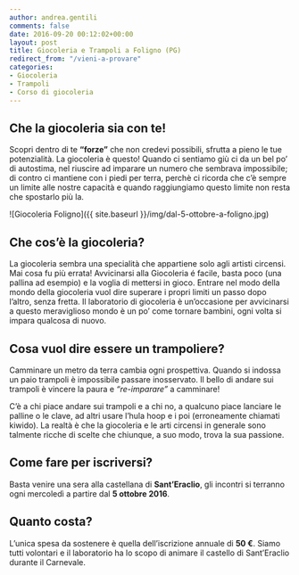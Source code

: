 ```yaml
---
author: andrea.gentili
comments: false
date: 2016-09-20 00:12:02+00:00
layout: post
title: Giocoleria e Trampoli a Foligno (PG)
redirect_from: "/vieni-a-provare"
categories:
- Giocoleria
- Trampoli
- Corso di giocoleria
---
```


## Che la giocoleria sia con te!
Scopri dentro di te **“forze”** che non credevi possibili, sfrutta a pieno le tue potenzialità. La giocoleria è questo! Quando ci sentiamo giù ci da un bel po’ di autostima, nel riuscire ad imparare un numero che sembrava impossibile; di contro ci mantiene con i piedi per terra, perchè ci ricorda che c’è sempre un limite alle nostre capacità e quando raggiungiamo questo limite non resta che spostarlo più la.

![Giocoleria Foligno]({{ site.baseurl }}/img/dal-5-ottobre-a-foligno.jpg)

## Che cos’è la giocoleria?
La giocoleria sembra una specialità che appartiene solo agli artisti circensi.
Mai cosa fu più errata!
Avvicinarsi alla Giocoleria é facile, basta poco (una pallina ad esempio) e la voglia di mettersi in gioco.
Entrare nel modo della mondo della giocoleria vuol dire superare i propri limiti un passo dopo l’altro, senza fretta.
Il laboratorio di giocoleria è un’occasione per avvicinarsi a questo meraviglioso mondo è un po’ come tornare bambini, ogni volta si impara qualcosa di nuovo.

## Cosa vuol dire essere un trampoliere?
Camminare un metro da terra cambia ogni prospettiva. Quando si indossa un paio trampoli è impossibile passare inosservato. Il bello di andare sui trampoli è vincere la paura e *“re-imparare”* a camminare!

C’è a chi piace andare sui trampoli e a chi no, a qualcuno piace lanciare le palline o le clave, ad altri usare l’hula hoop e i poi (erroneamente chiamati kiwido). La realtà è che la giocoleria e le arti circensi in generale sono talmente ricche di scelte che chiunque, a suo modo, trova la sua passione.

## Come fare per iscriversi?
Basta venire una sera alla castellana di **Sant’Eraclio**, gli incontri si terranno ogni mercoledì a partire dal **5 ottobre 2016**.

## Quanto costa?
L’unica spesa da sostenere è quella dell’iscrizione annuale di **50 €**. Siamo tutti volontari e il laboratorio ha lo scopo di animare il castello di Sant’Eraclio durante il Carnevale.







